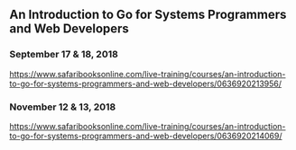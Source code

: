 ## An Introduction to Go for Systems Programmers and Web Developers

### September 17 & 18, 2018

https://www.safaribooksonline.com/live-training/courses/an-introduction-to-go-for-systems-programmers-and-web-developers/0636920213956/

### November 12 & 13, 2018

https://www.safaribooksonline.com/live-training/courses/an-introduction-to-go-for-systems-programmers-and-web-developers/0636920214069/
